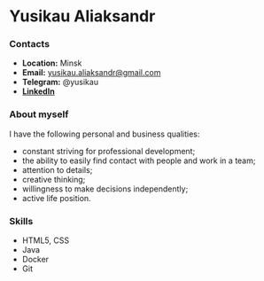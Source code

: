# Yusikau Aliaksandr

### Contacts
* **Location:** Minsk
* **Email:** yusikau.aliaksandr@gmail.com
* **Telegram:** @yusikau
* **[LinkedIn](https://www.linkedin.com/in/ayusikau/)**

### About myself
I have the following personal and business qualities:
- constant striving for professional development;
- the ability to easily find contact with people and work in a team;
- attention to details;
- creative thinking;
- willingness to make decisions independently;
- active life position.

### Skills
+ HTML5, CSS
+ Java
+ Docker
+ Git
